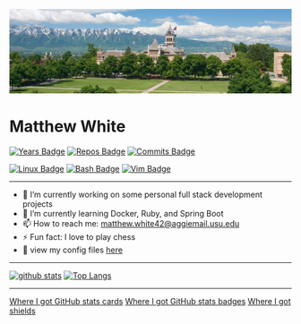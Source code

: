![usu](https://github.com/mattwhite180/mattwhite180/blob/master/usu.png)

# Matthew White

[![Years Badge](https://badges.pufler.dev/years/puf17640)](https://badges.pufler.dev)
[![Repos Badge](https://badges.pufler.dev/repos/mattwhite180)](https://badges.pufler.dev)
[![Commits Badge](https://badges.pufler.dev/commits/monthly/puf17640)](https://badges.pufler.dev)

[![Linux Badge](https://img.shields.io/badge/OS-Linux-informational?style=plastic&logo=linux&logoColor=green&color=green)](https://shields.io/)
[![Bash Badge](https://img.shields.io/badge/Bash-Shell-informational?style=plastic&logo=https://simpleicons.org/icons/gnubash.svg&logoColor=red&color=red)](https://shields.io/)
[![Vim Badge](https://img.shields.io/badge/Vim-VSCode-informational?style=plastic&logo=vim&logoColor=yellow&color=yellow)](https://shields.io/)

---

- 🔭 I’m currently working on some personal full stack development projects
- 🌱 I’m currently learning Docker, Ruby, and Spring Boot
- 📫 How to reach me: matthew.white42@aggiemail.usu.edu
- ⚡ Fun fact: I love to play chess
- 🔧 view my config files [here](https://github.com/mattwhite180/mattwhite180/tree/master/configFiles)

---

[![github stats](https://github-readme-stats.vercel.app/api?username=mattwhite180&theme=vue&show_icons=true)](https://github.com/anuraghazra/github-readme-stats)
[![Top Langs](https://github-readme-stats.vercel.app/api/top-langs/?username=mattwhite180&layout=compact)](https://github.com/anuraghazra/github-readme-stats)

---

[Where I got GitHub stats cards](https://github.com/anuraghazra/github-readme-stats)
[Where I got GitHub stats badges](https://badges.pufler.dev)
[Where I got shields](https://shields.io/)
